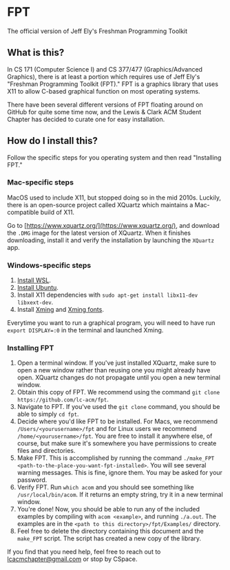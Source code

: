 # FPT
The official version of Jeff Ely's Freshman Programming Toolkit

## What is this?

In CS 171 (Computer Science I) and CS 377/477 (Graphics/Advanced Graphics), there is at least a portion which requires use of Jeff Ely's "Freshman Programming Toolkit (FPT)." FPT is a graphics library that uses X11 to allow C-based graphical function on most operating systems. 

There have been several different versions of FPT floating around on GitHub for quite some time now, and the Lewis & Clark ACM Student Chapter has decided to curate one for easy installation.

## How do I install this?

Follow the specific steps for you operating system and then read "Installing FPT."

### Mac-specific steps

MacOS used to include X11, but stopped doing so in the mid 2010s. Luckily, there is an open-source project called XQuartz which maintains a Mac-compatible build of X11.

Go to [https://www.xquartz.org/](https://www.xquartz.org/), and download the `.DMG` image for the latest version of XQuartz. When it finishes downloading, install it and verify the installation by launching the `XQuartz` app.

### Windows-specific steps

1. [Install WSL](https://docs.microsoft.com/en-us/windows/wsl/install-win10).
2. [Install Ubuntu](https://www.microsoft.com/store/productId/9NBLGGH4MSV6).
3. Install X11 dependencies with `sudo apt-get install libx11-dev libxext-dev`.
4. Install [Xming](https://sourceforge.net/projects/xming/) and [Xming fonts](https://sourceforge.net/projects/xming/files/Xming-fonts/).

Everytime you want to run a graphical program, you will need to have run `export DISPLAY=:0` in the terminal and launched Xming.

### Installing FPT

1. Open a terminal window. If you've just installed XQuartz, make sure to open a new window rather than reusing one you might already have open. XQuartz changes do not propagate until you open a new terminal window.
2. Obtain this copy of FPT. We recommend using the command `git clone https://github.com/lc-acm/fpt`.
3. Navigate to FPT. If you've used the `git clone` command, you should be able to simply `cd fpt`.
4. Decide where you'd like FPT to be installed. For Macs, we recommend `/Users/<yourusername>/fpt` and for Linux users we recommend `/home/<yourusername>/fpt`. You are free to install it anywhere else, of course, but make sure it's somewhere you have permissions to create files and directories.
5. Make FPT. This is accomplished by running the command `./make_FPT <path-to-the-place-you-want-fpt-installed>`. You will see several warning messages. This is fine, ignore them. You may be asked for your password.
6. Verify FPT. Run `which acom` and you should see something like `/usr/local/bin/acom`. If it returns an empty string, try it in a new terminal window.
7. You're done! Now, you should be able to run any of the included examples by compiling with `acom <example>`, and running `./a.out`. The examples are in the `<path to this directory>/fpt/Examples/` directory.
8. Feel free to delete the directory containing this document and the `make_FPT` script. The script has created a new copy of the library.

If you find that you need help, feel free to reach out to <lcacmchapter@gmail.com> or stop by CSpace.
